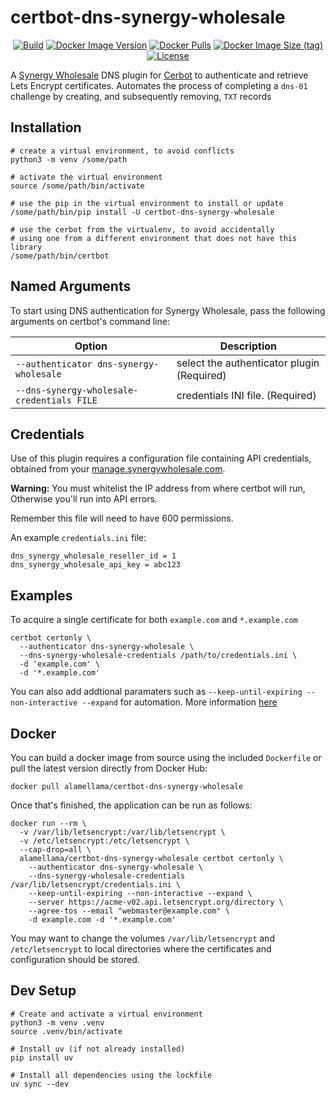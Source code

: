 # certbot-dns-synergy-wholesale

<p align="center">
<a href="https://github.com/ALameLlama/certbot-dns-synergy-wholesale/actions/workflows/docker-publish.yml"><img src="https://img.shields.io/github/actions/workflow/status/ALameLlama/certbot-dns-synergy-wholesale/.github/workflows/docker-publish.yml" alt="Build"></a>
<a href="https://hub.docker.com/r/alamellama/certbot-dns-synergy-wholesale"><img alt="Docker Image Version" src="https://img.shields.io/docker/v/alamellama/certbot-dns-synergy-wholesale"></a>
<a href="https://hub.docker.com/r/alamellama/certbot-dns-synergy-wholesale"><img alt="Docker Pulls" src="https://img.shields.io/docker/pulls/alamellama/certbot-dns-synergy-wholesale"></a>
<a href="https://hub.docker.com/r/alamellama/certbot-dns-synergy-wholesale"><img alt="Docker Image Size (tag)" src="https://img.shields.io/docker/image-size/alamellama/certbot-dns-synergy-wholesale/latest"></a>
<a href="https://github.com/ALameLlama/certbot-dns-synergy-wholesale/blob/master/LICENSE"><img src="https://img.shields.io/badge/license-Apache%20License%202.0-blue.svg" alt="License"></a>
</p>

A [Synergy Wholesale](https://synergywholesale.com) DNS plugin for [Cerbot](https://certbot.eff.org/) to authenticate and retrieve Lets Encrypt certificates. Automates the process of completing a `dns-01` challenge by creating, and subsequently removing, `TXT` records

## Installation

```
# create a virtual environment, to avoid conflicts
python3 -m venv /some/path

# activate the virtual environment
source /some/path/bin/activate

# use the pip in the virtual environment to install or update
/some/path/bin/pip install -U certbot-dns-synergy-wholesale

# use the cerbot from the virtualenv, to avoid accidentally
# using one from a different environment that does not have this library
/some/path/bin/certbot
```

## Named Arguments

To start using DNS authentication for Synergy Wholesale, pass the following arguments on certbot's command line:

| Option                                     | Description                                |
| ------------------------------------------ | ------------------------------------------ |
| `--authenticator dns-synergy-wholesale`    | select the authenticator plugin (Required) |
| `--dns-synergy-wholesale-credentials FILE` | credentials INI file. (Required)           |

## Credentials

Use of this plugin requires a configuration file containing API credentials, obtained from your [manage.synergywholesale.com](https://manage.synergywholesale.com/home/resellers/api).

**Warning:** You must whitelist the IP address from where certbot will run, Otherwise you'll run into API errors.

Remember this file will need to have 600 permissions.

An example `credentials.ini` file:

```{.sourceCode .ini}
dns_synergy_wholesale_reseller_id = 1
dns_synergy_wholesale_api_key = abc123
```

## Examples

To acquire a single certificate for both `example.com` and `*.example.com`

    certbot certonly \
      --authenticator dns-synergy-wholesale \
      --dns-synergy-wholesale-credentials /path/to/credentials.ini \
      -d 'example.com' \
      -d '*.example.com'

You can also add addtional paramaters such as `--keep-until-expiring --non-interactive --expand` for automation. More information [here](https://eff-certbot.readthedocs.io/en/stable/using.html#certbot-command-line-options)

## Docker

You can build a docker image from source using the included `Dockerfile` or pull the latest version directly from Docker Hub:

    docker pull alamellama/certbot-dns-synergy-wholesale

Once that's finished, the application can be run as follows:

    docker run --rm \
      -v /var/lib/letsencrypt:/var/lib/letsencrypt \
      -v /etc/letsencrypt:/etc/letsencrypt \
      --cap-drop=all \
      alamellama/certbot-dns-synergy-wholesale certbot certonly \
        --authenticator dns-synergy-wholesale \
        --dns-synergy-wholesale-credentials /var/lib/letsencrypt/credentials.ini \
        --keep-until-expiring --non-interactive --expand \
        --server https://acme-v02.api.letsencrypt.org/directory \
        --agree-tos --email "webmaster@example.com" \
        -d example.com -d '*.example.com'

You may want to change the volumes `/var/lib/letsencrypt` and `/etc/letsencrypt` to local directories where the certificates and configuration should be stored.

## Dev Setup

```
# Create and activate a virtual environment
python3 -m venv .venv
source .venv/bin/activate

# Install uv (if not already installed)
pip install uv

# Install all dependencies using the lockfile
uv sync --dev
```
